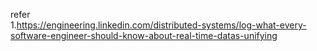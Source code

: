 


refer   
1.https://engineering.linkedin.com/distributed-systems/log-what-every-software-engineer-should-know-about-real-time-datas-unifying      

